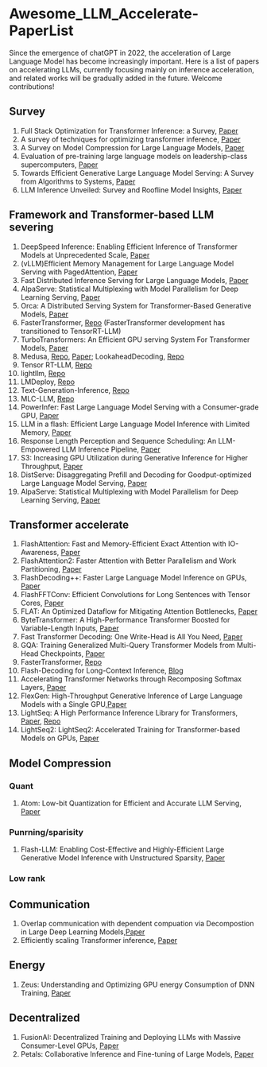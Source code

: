 # Awesome_LLM_Accelerate-PaperList
Since the emergence of chatGPT in 2022, the acceleration of Large Language Model has become increasingly important. Here is a list of papers on accelerating LLMs, currently focusing mainly on inference acceleration, and related works will be gradually added in the future. Welcome contributions!

## Survey
1. Full Stack Optimization for Transformer Inference: a Survey, [Paper](https://arxiv.org/pdf/2302.14017.pdf)
2. A survey of techniques for optimizing transformer inference, [Paper](https://www.sciencedirect.com/science/article/pii/S1383762123001698)
3. A Survey on Model Compression for Large Language Models, [Paper](https://arxiv.org/pdf/2308.07633.pdf)
4. Evaluation of pre-training large language models on leadership-class supercomputers, [Paper](https://link.springer.com/article/10.1007/s11227-023-05479-7)
5. Towards Efficient Generative Large Language Model Serving: A Survey from Algorithms to Systems, [Paper](https://arxiv.org/abs/2312.15234v1)
6. LLM Inference Unveiled: Survey and Roofline Model Insights, [Paper](https://arxiv.org/abs/2402.16363)

## Framework and Transformer-based LLM severing
1. DeepSpeed Inference: Enabling Efficient Inference of Transformer Models at Unprecedented Scale, [Paper](https://export.arxiv.org/pdf/2207.00032.pdf)
2. (vLLM)Efficient Memory Management for Large Language Model Serving with PagedAttention, [Paper](https://arxiv.org/abs/2309.06180.pdf)
3. Fast Distributed Inference Serving for Large Language Models, [Paper](https://arxiv.org/pdf/2305.05920.pdf)
4. AlpaServe: Statistical Multiplexing with Model Parallelism for Deep Learning Serving, [Paper](https://arxiv.org/abs/2302.11665/pdf)
5. Orca: A Distributed Serving System for Transformer-Based Generative Models, [Paper](https://www.usenix.org/system/files/osdi22-yu.pdf)
6. FasterTransformer, [Repo](https://github.com/NVIDIA/FasterTransformer) (FasterTransformer development has transitioned to TensorRT-LLM)
7. TurboTransformers: An Efficient GPU serving System For Transformer Models, [Paper](https://arxiv.org/pdf/2010.05680.pdf)
8. Medusa, [Repo](https://github.com/FasterDecoding/Medusa), [Paper](https://arxiv.org/abs/2401.10774); LookaheadDecoding, [Repo](https://github.com/hao-ai-lab/LookaheadDecoding)
9. Tensor RT-LLM, [Repo](https://github.com/NVIDIA/TensorRT-LLM)
10. lightllm, [Repo](https://github.com/ModelTC/lightllm)
11. LMDeploy, [Repo](https://github.com/InternLM/lmdeploy)
12. Text-Generation-Inference, [Repo](https://github.com/huggingface/text-generation-inference)
13. MLC-LLM, [Repo](https://github.com/mlc-ai/mlc-llm)
14. PowerInfer: Fast Large Language Model Serving with a Consumer-grade GPU, [Paper](https://arxiv.org/abs/2312.12456)
15. LLM in a flash: Efficient Large Language Model Inference with Limited Memory, [Paper](https://arxiv.org/abs/2312.11514)
16. Response Length Perception and Sequence Scheduling: An LLM-Empowered LLM Inference Pipeline, [Paper](https://arxiv.org/abs/2305.13144)
17. S3: Increasing GPU Utilization during Generative Inference for Higher Throughput, [Paper](https://arxiv.org/abs/2306.06000)
18. DistServe: Disaggregating Prefill and Decoding for Goodput-optimized Large Language Model Serving, [Paper](https://arxiv.org/abs/2401.09670)
19. AlpaServe: Statistical Multiplexing with Model Parallelism for Deep Learning Serving, [Paper](https://www.usenix.org/conference/osdi23/presentation/li-zhouhan)
## Transformer accelerate
1. FlashAttention: Fast and Memory-Efficient Exact Attention with IO-Awareness, [Paper](https://arxiv.org/abs/2205.14135)
2. FlashAttention2: Faster Attention with Better Parallelism and Work Partitioning, [Paper](https://arxiv.org/abs/2307.08691)
3. FlashDecoding++: Faster Large Language Model Inference on GPUs, [Paper](https://arxiv.org/abs/2311.01282)
4. FlashFFTConv: Efficient Convolutions for Long Sentences with Tensor Cores, [Paper](https://arxiv.org/abs/2311.05908)
5. FLAT: An Optimized Dataflow for Mitigating Attention Bottlenecks, [Paper](https://arxiv.org/abs/2107.06419)
6. ByteTransformer: A High-Performance Transformer Boosted for Variable-Length Inputs, [Paper](https://arxiv.org/pdf/2210.03052.pdf)
7. Fast Transformer Decoding: One Write-Head is All You Need, [Paper](https://arxiv.org/abs/1911.02150)
8. GQA: Training Generalized Multi-Query Transformer Models from Multi-Head Checkpoints, [Paper](https://arxiv.org/pdf/2305.13245.pdf)
9. FasterTransformer, [Repo](https://github.com/NVIDIA/FasterTransformer)
10. Flash-Decoding for Long-Context Inference, [Blog](https://crfm.stanford.edu/2023/10/12/flashdecoding.html)
11. Accelerating Transformer Networks through Recomposing Softmax Layers, [Paper](https://ieeexplore.ieee.org/document/9975410/)
12. FlexGen: High-Throughput Generative Inference of Large Language Models with a Single GPU,[Paper](http://arxiv.org/abs/2303.06865)
13. LightSeq: A High Performance Inference Library for Transformers, [Paper](http://arxiv.org/abs/2010.13887), [Repo](https://github.com/bytedance/lightseq)
14. LightSeq2: LightSeq2: Accelerated Training for Transformer-based Models on GPUs, [Paper](https://arxiv.org/pdf/2110.05722.pdf)
## Model Compression
### Quant
1. Atom: Low-bit Quantization for Efficient and Accurate LLM Serving, [Paper](http://arxiv.org/abs/2310.19102)
### Punrning/sparisity
1. Flash-LLM: Enabling Cost-Effective and Highly-Efficient Large Generative Model Inference with Unstructured Sparsity, [Paper](https://arxiv.org/abs/2309.10285)
### Low rank
## Communication
1. Overlap communication with dependent compuation via Decompostion in Large Deep Learning Models,[Paper](https://dl.acm.org/doi/pdf/10.1145/3567955.3567959)
2. Efficiently scaling Transformer inference, [Paper](https://arxiv.org/abs/2211.05102)
## Energy
1. Zeus: Understanding and Optimizing GPU energy Consumption of DNN Training, [Paper](https://www.usenix.org/system/files/nsdi23-you.pdf)
## Decentralized
1. FusionAI: Decentralized Training and Deploying LLMs with Massive Consumer-Level GPUs, [Paper](https://arxiv.org/pdf/2309.01172.pdf)
2. Petals: Collaborative Inference and Fine-tuning of Large Models, [Paper](https://arxiv.org/abs/2209.01188)
